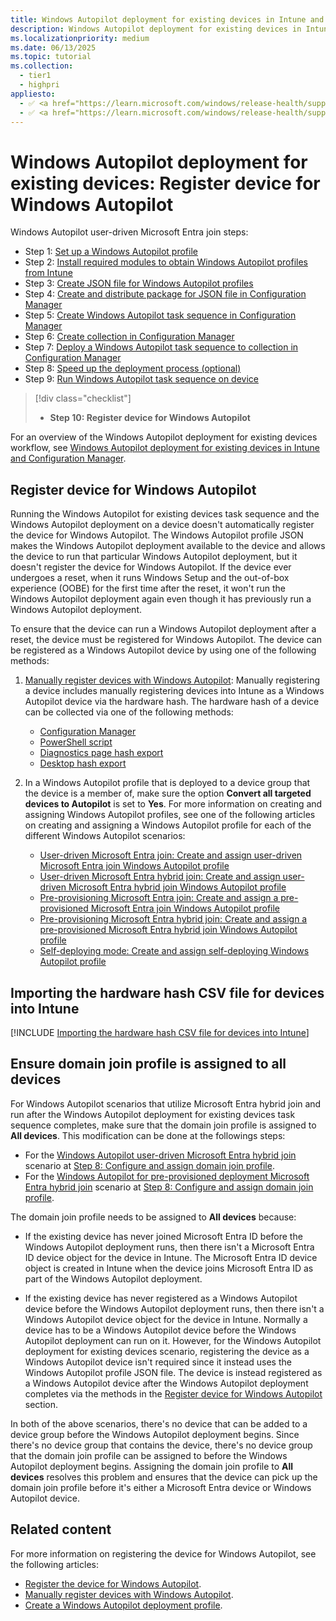 ```yaml
---
title: Windows Autopilot deployment for existing devices in Intune and Configuration Manager - Step 10 of 10 - Register device for Windows Autopilot
description: Windows Autopilot deployment for existing devices in Intune and Configuration Manager - Step 10 of 10 - Register device for Windows Autopilot.
ms.localizationpriority: medium
ms.date: 06/13/2025
ms.topic: tutorial
ms.collection:
  - tier1
  - highpri
appliesto:
  - ✅ <a href="https://learn.microsoft.com/windows/release-health/supported-versions-windows-client" target="_blank">Windows 11</a>
  - ✅ <a href="https://learn.microsoft.com/windows/release-health/supported-versions-windows-client" target="_blank">Windows 10</a>
---
```


# Windows Autopilot deployment for existing devices: Register device for Windows Autopilot

Windows Autopilot user-driven Microsoft Entra join steps:

- Step 1: [Set up a Windows Autopilot profile](setup-autopilot-profile.md)
- Step 2: [Install required modules to obtain Windows Autopilot profiles from Intune](install-modules.md)
- Step 3: [Create JSON file for Windows Autopilot profiles](create-json-file.md)
- Step 4: [Create and distribute package for JSON file in Configuration Manager](create-json-package.md)
- Step 5: [Create Windows Autopilot task sequence in Configuration Manager](create-autopilot-task-sequence.md)
- Step 6: [Create collection in Configuration Manager](create-collection.md)
- Step 7: [Deploy a Windows Autopilot task sequence to collection in Configuration Manager](deploy-autopilot-task-sequence.md)
- Step 8: [Speed up the deployment process (optional)](speed-up-deployment.md)
- Step 9: [Run Windows Autopilot task sequence on device](run-autopilot-task-sequence.md)

> [!div class="checklist"]
>
> - **Step 10: Register device for Windows Autopilot**

For an overview of the Windows Autopilot deployment for existing devices workflow, see [Windows Autopilot deployment for existing devices in Intune and Configuration Manager](existing-devices-workflow.md#workflow).

## Register device for Windows Autopilot

Running the Windows Autopilot for existing devices task sequence and the Windows Autopilot deployment on a device doesn't automatically register the device for Windows Autopilot. The Windows Autopilot profile JSON makes the Windows Autopilot deployment available to the device and allows the device to run that particular Windows Autopilot deployment, but it doesn't register the device for Windows Autopilot. If the device ever undergoes a reset, when it runs Windows Setup and the out-of-box experience (OOBE) for the first time after the reset, it won't run the Windows Autopilot deployment again even though it has previously run a Windows Autopilot deployment.

To ensure that the device can run a Windows Autopilot deployment after a reset, the device must be registered for Windows Autopilot. The device can be registered as a Windows Autopilot device by using one of the following methods:

1. [Manually register devices with Windows Autopilot](../../add-devices.md): Manually registering a device includes manually registering devices into Intune as a Windows Autopilot device via the hardware hash. The hardware hash of a device can be collected via one of the following methods:

   - [Configuration Manager](/mem/configmgr/comanage/how-to-prepare-Win10#windows-autopilot)
   - [PowerShell script](../../add-devices.md#powershell)
   - [Diagnostics page hash export](../../add-devices.md#diagnostics-page-hash-export)
   - [Desktop hash export](../../add-devices.md#desktop-hash-export)

1. In a Windows Autopilot profile that is deployed to a device group that the device is a member of, make sure the option **Convert all targeted devices to Autopilot** is set to **Yes**. For more information on creating and assigning Windows Autopilot profiles, see one of the following articles on creating and assigning a Windows Autopilot profile for each of the different Windows Autopilot scenarios:

   - [User-driven Microsoft Entra join: Create and assign user-driven Microsoft Entra join Windows Autopilot profile](../user-driven/azure-ad-join-autopilot-profile.md)
   - [User-driven Microsoft Entra hybrid join: Create and assign user-driven Microsoft Entra hybrid join Windows Autopilot profile](../user-driven/hybrid-azure-ad-join-autopilot-profile.md)
   - [Pre-provisioning Microsoft Entra join: Create and assign a pre-provisioned Microsoft Entra join Windows Autopilot profile](../pre-provisioning/azure-ad-join-autopilot-profile.md)
   - [Pre-provisioning Microsoft Entra hybrid join: Create and assign a pre-provisioned Microsoft Entra hybrid join Windows Autopilot profile](../pre-provisioning/hybrid-azure-ad-join-autopilot-profile.md)
   - [Self-deploying mode: Create and assign self-deploying Windows Autopilot profile](../self-deploying/self-deploying-autopilot-profile.md)

## Importing the hardware hash CSV file for devices into Intune

[!INCLUDE [Importing the hardware hash CSV file for devices into Intune](../includes/import-hardware-hash.md)]

## Ensure domain join profile is assigned to all devices

For Windows Autopilot scenarios that utilize Microsoft Entra hybrid join and run after the Windows Autopilot deployment for existing devices task sequence completes, make sure that the domain join profile is assigned to **All devices**. This modification can be done at the followings steps:

- For the [Windows Autopilot user-driven Microsoft Entra hybrid join](../user-driven/hybrid-azure-ad-join-workflow.md) scenario at [Step 8: Configure and assign domain join profile](../user-driven/hybrid-azure-ad-join-domain-join-profile.md).
- For the [Windows Autopilot for pre-provisioned deployment Microsoft Entra hybrid join](../pre-provisioning/hybrid-azure-ad-join-workflow.md) scenario at [Step 8: Configure and assign domain join profile](../pre-provisioning/hybrid-azure-ad-join-domain-join-profile.md).

 The domain join profile needs to be assigned to **All devices** because:

- If the existing device has never joined Microsoft Entra ID before the Windows Autopilot deployment runs, then there isn't a Microsoft Entra ID device object for the device in Intune. The Microsoft Entra ID device object is created in Intune when the device joins Microsoft Entra ID as part of the Windows Autopilot deployment.

- If the existing device has never registered as a Windows Autopilot device before the Windows Autopilot deployment runs, then there isn't a Windows Autopilot device object for the device in Intune. Normally a device has to be a Windows Autopilot device before the Windows Autopilot deployment can run on it. However, for the Windows Autopilot deployment for existing devices scenario, registering the device as a Windows Autopilot device isn't required since it instead uses the Windows Autopilot profile JSON file. The device is instead registered as a Windows Autopilot device after the Windows Autopilot deployment completes via the methods in the [Register device for Windows Autopilot](#register-device-for-windows-autopilot) section.

In both of the above scenarios, there's no device that can be added to a device group before the Windows Autopilot deployment begins. Since there's no device group that contains the device, there's no device group that the domain join profile can be assigned to before the Windows Autopilot deployment begins. Assigning the domain join profile to **All devices** resolves this problem and ensures that the device can pick up the domain join profile before it's either a Microsoft Entra device or Windows Autopilot device.

## Related content

For more information on registering the device for Windows Autopilot, see the following articles:

- [Register the device for Windows Autopilot](../../existing-devices.md#register-the-device-for-windows-autopilot).
- [Manually register devices with Windows Autopilot](../../add-devices.md).
- [Create a Windows Autopilot deployment profile](../../profiles.md#create-a-windows-autopilot-deployment-profile).
